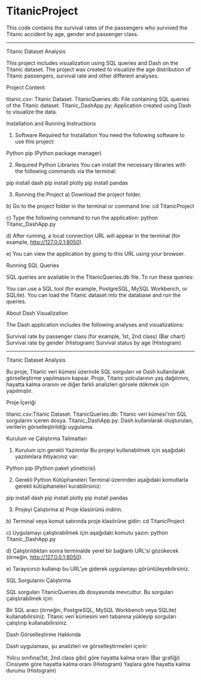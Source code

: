 # TitanicProject
This code contains the survival rates of the passengers who survived the Titanic accident by age, gender and passenger class.

-------------------------------------------------------------------------------------------------------------------------------

Titanic Dataset Analysis

This project includes visualization using SQL queries and Dash on the Titanic dataset.
The project was created to visualize the age distribution of Titanic passengers, survival rate and other different analyses.

Project Content

titanic.csv: Titanic Dataset.
TitanicQueries.db: File containing SQL queries of the Titanic dataset.
Titanic_DashApp.py: Application created using Dash to visualize the data.

Installation and Running Instructions

1. Software Required for Installation
You need the following software to use this project:

Python
pip (Python package manager)

2. Required Python Libraries
You can install the necessary libraries with the following commands via the terminal:

pip install dash
pip install plotly
pip install pandas

3. Running the Project
a) Download the project folder.

b) Go to the project folder in the terminal or command line:
cd TitanicProject

c) Type the following command to run the application:
python Titanic_DashApp.py

d) After running, a local connection URL will appear in the terminal (for example, http://127.0.0.1:8050).

e) You can view the application by going to this URL using your browser.

Running SQL Queries

SQL queries are available in the TitanicQueries.db file. To run these queries:

You can use a SQL tool (for example, PostgreSQL, MySQL Workbench, or SQLite).
You can load the Titanic dataset into the database and run the queries.

About Dash Visualization

The Dash application includes the following analyses and visualizations:

Survival rate by passenger class (for example, 1st, 2nd class) (Bar chart)
Survival rate by gender (Histogram)
Survival status by age (Histogram)

-------------------------------------------------------------------------------------------------------------------------------

Titanic Dataset Analysis

Bu proje, Titanic veri kümesi üzerinde SQL sorguları ve Dash kullanılarak görselleştirme yapılmasını kapsar.
Proje, Titanic yolcularının yaş dağılımını, hayatta kalma oranını ve diğer farklı analizleri görsele dökmek için yapılmıştır.


Proje İçeriği

titanic.csv:Titanic Dataset.
TitanicQueries.db: Titanic veri kümesi'nin SQL sorgularını içeren dosya.
Titanic_DashApp.py: Dash kullanılarak oluşturulan, verilerin görselleştirildiği uygulama.


Kurulum ve Çalıştırma Talimatları

1. Kurulum için gerekli Yazılımlar
Bu projeyi kullanabilmek için aşağıdaki yazılımlara ihtiyacınız var:

Python
pip (Python paket yöneticisi)


2. Gerekli Python Kütüphaneleri
Terminal üzerinden aşağıdaki komutlarla gerekli kütüphaneleri kurabilirsiniz:

pip install dash
pip install plotly
pip install pandas


3. Projeyi Çalıştırma
a) Proje klasörünü indirin.

b) Terminal veya komut satırında proje klasörüne gidin:
cd TitanicProject

c) Uygulamayı çalıştırabilmek için aşağıdaki komutu yazın:
python Titanic_DashApp.py

d) Çalıştırıldıktan sonra terminalde yerel bir bağlantı URL'si gözükecek (örneğin, http://127.0.0.1:8050).

e) Tarayıcınızı kullanıp bu URL'ye giderek uygulamayı görüntüleyebilirsiniz.



SQL Sorgularını Çalıştırma

SQL sorguları TitanicQueries.db dosyasında mevcuttur. Bu sorguları çalıştırabilmek için:

Bir SQL aracı (örneğin, PostgreSQL, MySQL Workbench veya SQLite) kullanabilirsiniz.
Titanic veri kümesini veri tabanına yükleyip sorguları çalıştırıp kullanabilirsiniz.


Dash Görselleştirme Hakkında

Dash uygulaması, şu analizleri ve görselleştirmeleri içerir:

Yolcu sınıfına(1st, 2nd class gibi) göre hayatta kalma oranı (Bar grafiği)
Cinsiyete göre hayatta kalma oranı (Histogram)
Yaşlara göre hayatta kalma durumu (Histogram)
